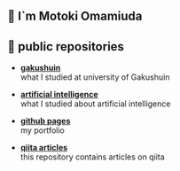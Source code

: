 ## 👋 I`m Motoki Omamiuda

## 🚀 public repositories
* [**gakushuin**](https://github.com/mo-to-ki/gakushuin)  
    what I studied at university of Gakushuin

* [**artificial intelligence**](https://github.com/mo-to-ki/artificial-intelligence)  
    what I studied about artificial intelligence

* [**github pages**](https://github.com/mo-to-ki/mo-to-ki.github.io)  
    my portfolio

* [**qiita articles**](https://github.com/mo-to-ki/qiita-articles)  
    this repository contains articles on qiita


<!-- [![Top Langs](https://github-readme-stats.vercel.app/api/top-langs/?username=mo-to-ki)](https://github.com/anuraghazra/github-readme-stats) -->
